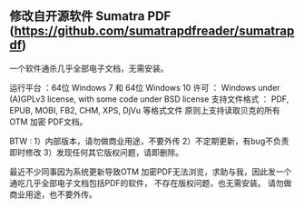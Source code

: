 ## 修改自开源软件 Sumatra PDF (https://github.com/sumatrapdfreader/sumatrapdf)

一个软件通杀几乎全部电子文档，无需安装。

运行平台 ：64位 Windows 7 和 64位 Windows 10
许可 ： Windows under (A)GPLv3 license, with some code under BSD license 
支持文件格式 ： PDF, EPUB, MOBI, FB2, CHM, XPS, DjVu 等格式文件
原则上支持读取贝克的所有 OTM 加密 PDF文档。

BTW : 
 1）内部版本，请勿做商业用途，不要外传
 2）不定期更新，有bug不负责即时修改
 3）发现任何其它版权问题，请即删除。


 最近不少同事因为系统更新导致OTM 加密PDF无法浏览，求助与我，因此发一个通吃几乎全部电子文档包括PDF的软件，
不存在版权问题，也无需安装。
请勿做商业用途，也不要外传。
